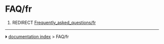 # FAQ/fr
1.  REDIRECT [Frequently_asked_questions/fr](Frequently_asked_questions/fr.md)



---
⏵ [documentation index](../README.md) > FAQ/fr
